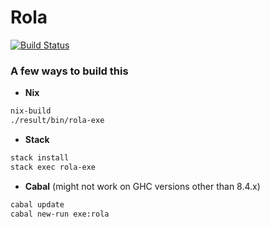 # Rola
[![Build Status](https://travis-ci.com/appositum/rola.svg?branch=master)](https://travis-ci.com/appositum/rola)

### A few ways to build this
- **Nix**
```bash
nix-build
./result/bin/rola-exe
```

- **Stack**
```bash
stack install
stack exec rola-exe
```

- **Cabal** (might not work on GHC versions other than 8.4.x)
```bash
cabal update
cabal new-run exe:rola
```
